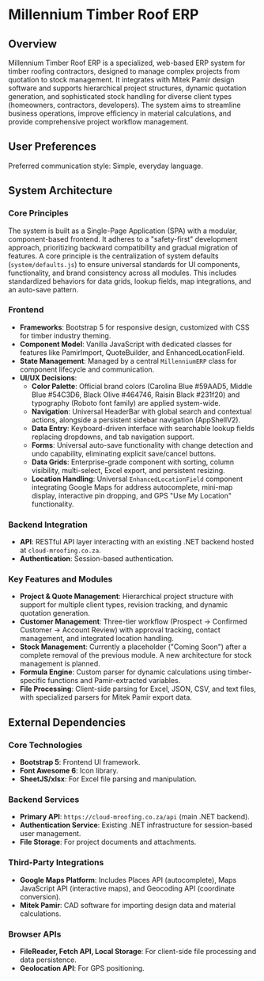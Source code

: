 # Millennium Timber Roof ERP

## Overview
Millennium Timber Roof ERP is a specialized, web-based ERP system for timber roofing contractors, designed to manage complex projects from quotation to stock management. It integrates with Mitek Pamir design software and supports hierarchical project structures, dynamic quotation generation, and sophisticated stock handling for diverse client types (homeowners, contractors, developers). The system aims to streamline business operations, improve efficiency in material calculations, and provide comprehensive project workflow management.

## User Preferences
Preferred communication style: Simple, everyday language.

## System Architecture

### Core Principles
The system is built as a Single-Page Application (SPA) with a modular, component-based frontend. It adheres to a "safety-first" development approach, prioritizing backward compatibility and gradual migration of features. A core principle is the centralization of system defaults (`system/defaults.js`) to ensure universal standards for UI components, functionality, and brand consistency across all modules. This includes standardized behaviors for data grids, lookup fields, map integrations, and an auto-save pattern.

### Frontend
- **Frameworks**: Bootstrap 5 for responsive design, customized with CSS for timber industry theming.
- **Component Model**: Vanilla JavaScript with dedicated classes for features like PamirImport, QuoteBuilder, and EnhancedLocationField.
- **State Management**: Managed by a central `MillenniumERP` class for component lifecycle and communication.
- **UI/UX Decisions**:
    - **Color Palette**: Official brand colors (Carolina Blue #59AAD5, Middle Blue #54C3D6, Black Olive #464746, Raisin Black #231f20) and typography (Roboto font family) are applied system-wide.
    - **Navigation**: Universal HeaderBar with global search and contextual actions, alongside a persistent sidebar navigation (AppShellV2).
    - **Data Entry**: Keyboard-driven interface with searchable lookup fields replacing dropdowns, and tab navigation support.
    - **Forms**: Universal auto-save functionality with change detection and undo capability, eliminating explicit save/cancel buttons.
    - **Data Grids**: Enterprise-grade component with sorting, column visibility, multi-select, Excel export, and persistent resizing.
    - **Location Handling**: Universal `EnhancedLocationField` component integrating Google Maps for address autocomplete, mini-map display, interactive pin dropping, and GPS "Use My Location" functionality.

### Backend Integration
- **API**: RESTful API layer interacting with an existing .NET backend hosted at `cloud-mroofing.co.za`.
- **Authentication**: Session-based authentication.

### Key Features and Modules
- **Project & Quote Management**: Hierarchical project structure with support for multiple client types, revision tracking, and dynamic quotation generation.
- **Customer Management**: Three-tier workflow (Prospect → Confirmed Customer → Account Review) with approval tracking, contact management, and integrated location handling.
- **Stock Management**: Currently a placeholder ("Coming Soon") after a complete removal of the previous module. A new architecture for stock management is planned.
- **Formula Engine**: Custom parser for dynamic calculations using timber-specific functions and Pamir-extracted variables.
- **File Processing**: Client-side parsing for Excel, JSON, CSV, and text files, with specialized parsers for Mitek Pamir export data.

## External Dependencies

### Core Technologies
- **Bootstrap 5**: Frontend UI framework.
- **Font Awesome 6**: Icon library.
- **SheetJS/xlsx**: For Excel file parsing and manipulation.

### Backend Services
- **Primary API**: `https://cloud-mroofing.co.za/api` (main .NET backend).
- **Authentication Service**: Existing .NET infrastructure for session-based user management.
- **File Storage**: For project documents and attachments.

### Third-Party Integrations
- **Google Maps Platform**: Includes Places API (autocomplete), Maps JavaScript API (interactive maps), and Geocoding API (coordinate conversion).
- **Mitek Pamir**: CAD software for importing design data and material calculations.

### Browser APIs
- **FileReader, Fetch API, Local Storage**: For client-side file processing and data persistence.
- **Geolocation API**: For GPS positioning.